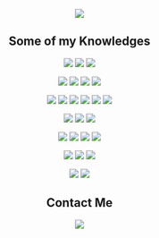 <p align="center">
  <img
    src="https://user-images.githubusercontent.com/5198206/88742526-d5867300-d118-11ea-8ea4-01bbacd655da.gif"
  />
</p>

<h2 align="center">Some of my Knowledges</h2>

<p align="center">
  <!-- JavaScript -->
  <img
    src="https://img.shields.io/badge/JavaScript-%230A0A0A.svg?&style=for-the-badge&logo=javascript&logoColor=F7DF1E"
  />
  <!-- HTML5 -->
  <img
    src="https://img.shields.io/badge/html5-%230A0A0A.svg?&style=for-the-badge&logo=html5&logoColor=E34F26"
  />
  <!-- CSS3 -->
  <img
    src="https://img.shields.io/badge/css3-%230A0A0A.svg?&style=for-the-badge&logo=css3&logoColor=1572B6"
  />
</p>

<p align="center">
  <!-- React.js -->
  <img
    src="https://img.shields.io/badge/React.js-%2300D8FF.svg?&style=for-the-badge&logo=react&logoColor=white"
  />
    <!-- Next.js -->
  <img
    src="https://img.shields.io/badge/next.js-%23000000.svg?&style=for-the-badge&logo=next.js&logoColor=white"
  />
  <!-- Vue.js -->
  <img
    src="https://img.shields.io/badge/Vue.js-%234FC08D.svg?&style=for-the-badge&logo=vue.js&logoColor=white"
  />
  <!-- Nuxt.js -->
  <img
    src="https://img.shields.io/badge/Nuxt.js-%2341B883.svg?&style=for-the-badge&logo=nuxt.js&logoColor=white"
  />
</p>

<p align="center">
  <!-- Typescript-->
  <img
    src="https://img.shields.io/badge/Typescript-%233178C6.svg?&style=for-the-badge&logo=typescript&logoColor=white"
  />
  <!-- Prisma -->
  <img 
    src="https://img.shields.io/badge/Prisma-%23283141?style=for-the-badge&logo=Prisma&logoColor=white"
  />
  <!-- Figma -->
  <img
    src="https://img.shields.io/badge/Figma-%23A159FF.svg?&style=for-the-badge&logo=figma&logoColor=white"
  />
  <!-- Sass -->
  <img
    src="https://img.shields.io/badge/Sass-%23CC6699.svg?&style=for-the-badge&logo=sass&logoColor=white"
  />
  <!-- Contentful-->
  <img
    src="https://img.shields.io/badge/Contentful-%23F05A65.svg?&style=for-the-badge&logo=Contentful&logoColor=white"
  />
  <!-- Three.js -->
  <img
    src="https://img.shields.io/badge/Three.js-%230A0A0A.svg?&style=for-the-badge&logo=three.js&logoColor=white"
  />
</p>

<p align="center">
  <!-- Node.js -->
  <img
    src="https://img.shields.io/badge/node.js-%2343853D.svg?&style=for-the-badge&logo=node.js&logoColor=white"
  />
  <!-- Chakra UI -->
    <img
    src="https://img.shields.io/badge/Chakra UI-%235EBCB3.svg?&style=for-the-badge&logo=chakraui&logoColor=white"
  />
  <!-- Material UI-->
  <img
    src="https://img.shields.io/badge/Material UI-%23447FC5.svg?&style=for-the-badge&logo=materialui&logoColor=white"
  />
</p>

<p align="center">
  <!-- Wordpress -->
  <img
    src="https://img.shields.io/badge/WordPress API-%2300749c.svg?&style=for-the-badge&logo=wordpress&logoColor=white"
  />
  <!-- Express.js -->
  <img
    src="https://img.shields.io/badge/express.js-%23404d59.svg?&style=for-the-badge&logo=express&logoColor=white"
  />
  <!-- MongoDB -->
  <img
    src="https://img.shields.io/badge/MongoDB-%2347A248.svg?&style=for-the-badge&logo=mongodb&logoColor=white"
  />
  <!-- MySQL -->
  <img
    src="https://img.shields.io/badge/MySQL-%234479A1.svg?&style=for-the-badge&logo=mysql&logoColor=white"
  />
</p>

<p align="center">
  <!-- Vercel -->
  <img
    src="https://img.shields.io/badge/Vercel-%23000000.svg?&style=for-the-badge&logo=vercel&logoColor=white"
  />
  <!-- Git -->
  <img
    src="https://img.shields.io/badge/Git-%23F05032.svg?&style=for-the-badge&logo=git&logoColor=white"
  />
  <!-- GitHub -->
  <img
    src="https://img.shields.io/badge/GitHub-%23181717.svg?&style=for-the-badge&logo=github&logoColor=white"
  />
</p>

<p align="center">
  <img
    src="https://img.shields.io/badge/Photoshop-%2326C9FF.svg?&style=for-the-badge&logo=adobe-photoshop&logoColor=white"
  />
  <img
    src="https://img.shields.io/badge/Illustrator-%23F37021.svg?&style=for-the-badge&logo=adobe-illustrator&logoColor=white"
  />
</p>

<h2 align="center">Contact Me</h2>

<p align="center">
  <a target="_blank" href="https://hub.vittoretrivi.dev/">
    <img
      src="https://img.shields.io/badge/hub.vittoretrivi.dev-%230A0A0A.svg?&style=for-the-badge&logo=dev-dot-to&logoColor=white"
    />
  </a>
</p>
